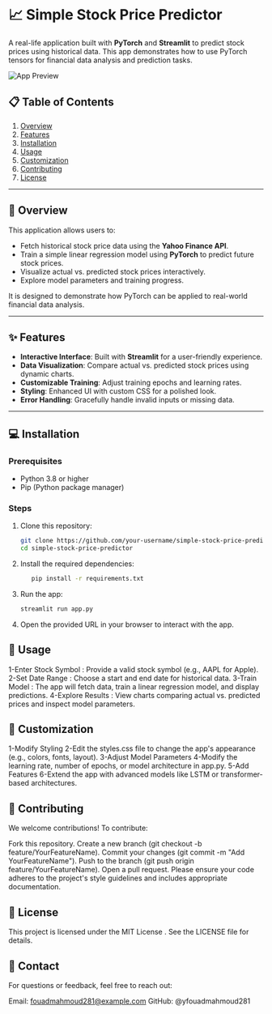 # 📈 Simple Stock Price Predictor

A real-life application built with **PyTorch** and **Streamlit** to predict stock prices using historical data. This app demonstrates how to use PyTorch tensors for financial data analysis and prediction tasks.

![App Preview](https://via.placeholder.com/800x400?text=Stock+Price+Predictor+Preview)

## 📋 Table of Contents

1. [Overview](#overview)
2. [Features](#features)
3. [Installation](#installation)
4. [Usage](#usage)
5. [Customization](#customization)
6. [Contributing](#contributing)
7. [License](#license)

---

## 🌟 Overview

This application allows users to:
- Fetch historical stock price data using the **Yahoo Finance API**.
- Train a simple linear regression model using **PyTorch** to predict future stock prices.
- Visualize actual vs. predicted stock prices interactively.
- Explore model parameters and training progress.

It is designed to demonstrate how PyTorch can be applied to real-world financial data analysis.

---

## ✨ Features

- **Interactive Interface**: Built with **Streamlit** for a user-friendly experience.
- **Data Visualization**: Compare actual vs. predicted stock prices using dynamic charts.
- **Customizable Training**: Adjust training epochs and learning rates.
- **Styling**: Enhanced UI with custom CSS for a polished look.
- **Error Handling**: Gracefully handle invalid inputs or missing data.

---

## 💻 Installation

### Prerequisites

- Python 3.8 or higher
- Pip (Python package manager)

### Steps

1. Clone this repository:
   ```bash
   git clone https://github.com/your-username/simple-stock-price-predictor.git
   cd simple-stock-price-predictor
2. Install the required dependencies:
     ```bash
        pip install -r requirements.txt
3. Run the app:
     ```bash
    streamlit run app.py
4. Open the provided URL in your browser to interact with the app.

## 🚀 Usage
1-Enter Stock Symbol : Provide a valid stock symbol (e.g., AAPL for Apple).
2-Set Date Range : Choose a start and end date for historical data.
3-Train Model : The app will fetch data, train a linear regression model, and display predictions.
4-Explore Results : View charts comparing actual vs. predicted prices and inspect model parameters.

## 🎨 Customization
1-Modify Styling
2-Edit the styles.css file to change the app's appearance (e.g., colors, fonts, layout).
3-Adjust Model Parameters
4-Modify the learning rate, number of epochs, or model architecture in app.py.
5-Add Features
6-Extend the app with advanced models like LSTM or transformer-based architectures.

## 🤝 Contributing
We welcome contributions! To contribute:

Fork this repository.
Create a new branch (git checkout -b feature/YourFeatureName).
Commit your changes (git commit -m "Add YourFeatureName").
Push to the branch (git push origin feature/YourFeatureName).
Open a pull request.
Please ensure your code adheres to the project's style guidelines and includes appropriate documentation.

## 📜 License
This project is licensed under the MIT License . See the LICENSE file for details.

## 📧 Contact
For questions or feedback, feel free to reach out:

Email: fouadmahmoud281@example.com
GitHub: @yfouadmahmoud281
